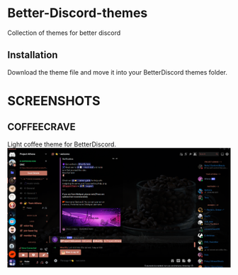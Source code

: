 # Better-Discord-themes
Collection of themes for better discord

## Installation
Download the theme file and move it into your BetterDiscord themes folder.



# SCREENSHOTS



## COFFEECRAVE
Light coffee theme for BetterDiscord.
![CoffeeCrave](https://github.com/Wolfhaize/Better-Discord-themes/blob/main/images/ccss1.PNG)

